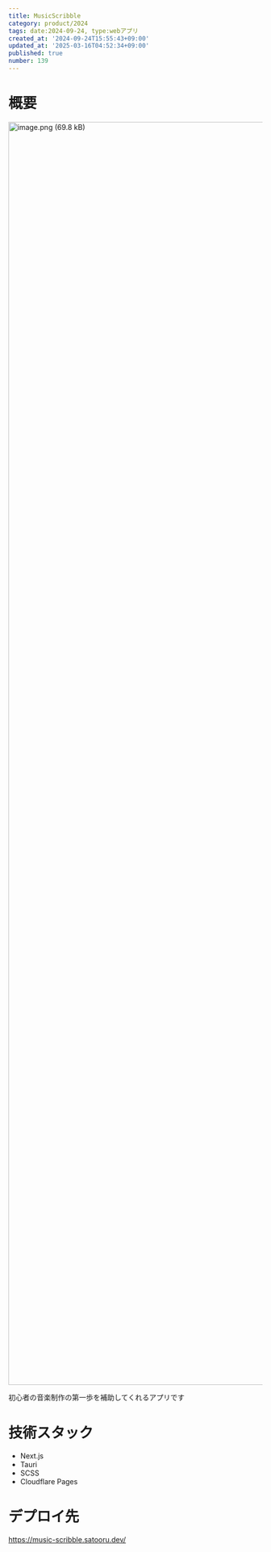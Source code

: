 ```yaml
---
title: MusicScribble
category: product/2024
tags: date:2024-09-24, type:webアプリ
created_at: '2024-09-24T15:55:43+09:00'
updated_at: '2025-03-16T04:52:34+09:00'
published: true
number: 139
---
```


<!-- icons: react,nextjs,sass,cloudflare-pages -->

# 概要
<img width="2504" alt="image.png (69.8 kB)" src="/img/139/84a17392-b9a4-4435-883f-abe62b22ceec.webp">

初心者の音楽制作の第一歩を補助してくれるアプリです

# 技術スタック
- Next.js
- Tauri
- SCSS
- Cloudflare Pages

# デプロイ先
https://music-scribble.satooru.dev/

